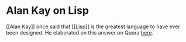 # Alan Kay on Lisp

[[Alan Kay]] once said that [[Lisp]] is the greatest language to have ever been designed. He elaborated on this answer on Quora [here](https://www.quora.com/What-did-Alan-Kay-mean-by-Lisp-is-the-greatest-single-programming-language-ever-designed).

